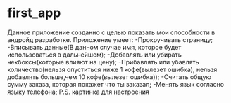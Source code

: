 # first_app
Данное приложение созданно с целью показать мои способности в андройд разработке.
Приложение умеет:
-Прокручивать страницу;
-Вписывать данные(В данном случае имя, которое будет использоваться в дальнейшем);
-Добавлять или убирать чекбоксы(которые влияют на цену);
-Прибавлять или убавлять количество(нельзя опуститься ниже 1 кофе(вылезет ошибка), нельзя добавлять больше,чем 10 кофе(вылезет ошибка));
-Считать общую сумму заказа, которая покажет что ты заказал;
-Менять язык согласно языку телефона;
P.S. картинка для настроения
